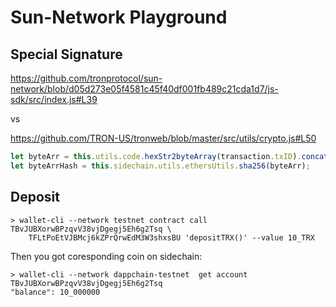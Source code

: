 # Sun-Network Playground

## Special Signature

<https://github.com/tronprotocol/sun-network/blob/d05d273e05f4581c45f40df001fb489c21cda1d7/js-sdk/src/index.js#L39>

vs

<https://github.com/TRON-US/tronweb/blob/master/src/utils/crypto.js#L50>

```js
let byteArr = this.utils.code.hexStr2byteArray(transaction.txID).concat(chainIdByteArr);
let byteArrHash = this.sidechain.utils.ethersUtils.sha256(byteArr);
```

## Deposit

```console
> wallet-cli --network testnet contract call TBvJUBXorwBPzqvV38vjDgegj5Eh6g2Tsq \
    TFLtPoEtVJBMcj6kZPrQrwEdM3W3shxsBU 'depositTRX()' --value 10_TRX
```

Then you got coresponding coin on sidechain:

```console
> wallet-cli --network dappchain-testnet  get account TBvJUBXorwBPzqvV38vjDgegj5Eh6g2Tsq
"balance": 10_000000
```
